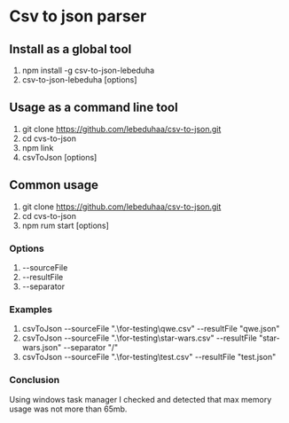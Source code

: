 # Csv to json parser

## Install as a global tool

1. npm install -g csv-to-json-lebeduha
2. csv-to-json-lebeduha [options]

## Usage as a command line tool

1. git clone https://github.com/lebeduhaa/csv-to-json.git
2. cd cvs-to-json
3. npm link
4. csvToJson [options]

## Common usage

1. git clone https://github.com/lebeduhaa/csv-to-json.git
2. cd cvs-to-json
3. npm rum start [options]

### Options

1. --sourceFile
2. --resultFile
3. --separator

### Examples
1. csvToJson --sourceFile ".\for-testing\qwe.csv" --resultFile "qwe.json"
2. csvToJson --sourceFile ".\for-testing\star-wars.csv" --resultFile "star-wars.json" --separator "/"
3. csvToJson --sourceFile ".\for-testing\test.csv" --resultFile "test.json"

### Conclusion
Using windows task manager I checked and detected that max memory usage was not more than 65mb.